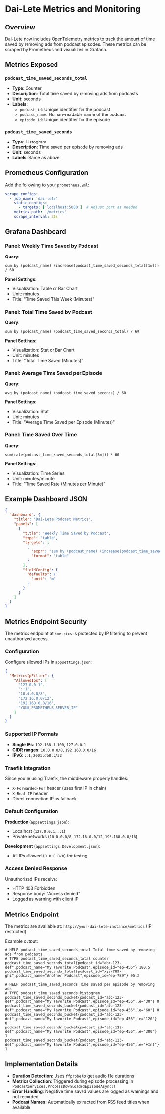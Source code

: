 # Dai-Lete Metrics and Monitoring

## Overview

Dai-Lete now includes OpenTelemetry metrics to track the amount of time saved by removing ads from podcast episodes. These metrics can be scraped by Prometheus and visualized in Grafana.

## Metrics Exposed

### `podcast_time_saved_seconds_total`
- **Type**: Counter
- **Description**: Total time saved by removing ads from podcasts
- **Unit**: seconds
- **Labels**:
  - `podcast_id`: Unique identifier for the podcast
  - `podcast_name`: Human-readable name of the podcast
  - `episode_id`: Unique identifier for the episode

### `podcast_time_saved_seconds`
- **Type**: Histogram
- **Description**: Time saved per episode by removing ads
- **Unit**: seconds
- **Labels**: Same as above

## Prometheus Configuration

Add the following to your `prometheus.yml`:

```yaml
scrape_configs:
  - job_name: 'dai-lete'
    static_configs:
      - targets: ['localhost:5000']  # Adjust port as needed
    metrics_path: '/metrics'
    scrape_interval: 30s
```

## Grafana Dashboard

### Panel: Weekly Time Saved by Podcast

**Query**:
```promql
sum by (podcast_name) (increase(podcast_time_saved_seconds_total[1w])) / 60
```

**Panel Settings**:
- Visualization: Table or Bar Chart
- Unit: minutes
- Title: "Time Saved This Week (Minutes)"

### Panel: Total Time Saved by Podcast

**Query**:
```promql
sum by (podcast_name) (podcast_time_saved_seconds_total) / 60
```

**Panel Settings**:
- Visualization: Stat or Bar Chart
- Unit: minutes
- Title: "Total Time Saved (Minutes)"

### Panel: Average Time Saved per Episode

**Query**:
```promql
avg by (podcast_name) (podcast_time_saved_seconds) / 60
```

**Panel Settings**:
- Visualization: Stat
- Unit: minutes
- Title: "Average Time Saved per Episode (Minutes)"

### Panel: Time Saved Over Time

**Query**:
```promql
sum(rate(podcast_time_saved_seconds_total[5m])) * 60
```

**Panel Settings**:
- Visualization: Time Series
- Unit: minutes/minute
- Title: "Time Saved Rate (Minutes per Minute)"

## Example Dashboard JSON

```json
{
  "dashboard": {
    "title": "Dai-Lete Podcast Metrics",
    "panels": [
      {
        "title": "Weekly Time Saved by Podcast",
        "type": "table",
        "targets": [
          {
            "expr": "sum by (podcast_name) (increase(podcast_time_saved_seconds_total[1w])) / 60",
            "format": "table"
          }
        ],
        "fieldConfig": {
          "defaults": {
            "unit": "m"
          }
        }
      }
    ]
  }
}
```

## Metrics Endpoint Security

The metrics endpoint at `/metrics` is protected by IP filtering to prevent unauthorized access.

### Configuration

Configure allowed IPs in `appsettings.json`:

```json
{
  "MetricsIpFilter": {
    "AllowedIps": [
      "127.0.0.1",
      "::1",
      "10.0.0.0/8",
      "172.16.0.0/12", 
      "192.168.0.0/16",
      "YOUR_PROMETHEUS_SERVER_IP"
    ]
  }
}
```

### Supported IP Formats

- **Single IPs**: `192.168.1.100`, `127.0.0.1`
- **CIDR ranges**: `10.0.0.0/8`, `192.168.0.0/16`
- **IPv6**: `::1`, `2001:db8::/32`

### Traefik Integration

Since you're using Traefik, the middleware properly handles:
- `X-Forwarded-For` header (uses first IP in chain)
- `X-Real-IP` header
- Direct connection IP as fallback

### Default Configuration

**Production** (`appsettings.json`):
- Localhost (`127.0.0.1`, `::1`)
- Private networks (`10.0.0.0/8`, `172.16.0.0/12`, `192.168.0.0/16`)

**Development** (`appsettings.Development.json`):
- All IPs allowed (`0.0.0.0/0`) for testing

### Access Denied Response

Unauthorized IPs receive:
- HTTP 403 Forbidden
- Response body: "Access denied"
- Logged as warning with client IP

## Metrics Endpoint

The metrics are available at: `http://your-dai-lete-instance/metrics` (IP restricted)

Example output:
```
# HELP podcast_time_saved_seconds_total Total time saved by removing ads from podcasts
# TYPE podcast_time_saved_seconds_total counter
podcast_time_saved_seconds_total{podcast_id="abc-123-def",podcast_name="My Favorite Podcast",episode_id="ep-456"} 180.5
podcast_time_saved_seconds_total{podcast_id="xyz-789-ghi",podcast_name="Another Podcast",episode_id="ep-789"} 95.2

# HELP podcast_time_saved_seconds Time saved per episode by removing ads
# TYPE podcast_time_saved_seconds histogram
podcast_time_saved_seconds_bucket{podcast_id="abc-123-def",podcast_name="My Favorite Podcast",episode_id="ep-456",le="30"} 0
podcast_time_saved_seconds_bucket{podcast_id="abc-123-def",podcast_name="My Favorite Podcast",episode_id="ep-456",le="60"} 0
podcast_time_saved_seconds_bucket{podcast_id="abc-123-def",podcast_name="My Favorite Podcast",episode_id="ep-456",le="120"} 0
podcast_time_saved_seconds_bucket{podcast_id="abc-123-def",podcast_name="My Favorite Podcast",episode_id="ep-456",le="300"} 1
podcast_time_saved_seconds_bucket{podcast_id="abc-123-def",podcast_name="My Favorite Podcast",episode_id="ep-456",le="+Inf"} 1
```

## Implementation Details

- **Duration Detection**: Uses `ffprobe` to get audio file durations
- **Metrics Collection**: Triggered during episode processing in `PodcastServices.ProcessDownloadedEpisodeAsync()`
- **Error Handling**: Negative time saved values are logged as warnings and not recorded
- **Podcast Names**: Automatically extracted from RSS feed titles when available